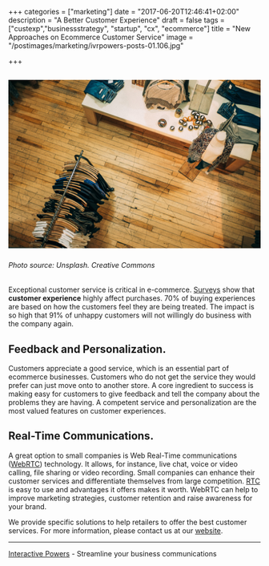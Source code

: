 +++
categories = ["marketing"]
date = "2017-06-20T12:46:41+02:00"
description = "A Better Customer Experience"
draft = false
tags = ["custexp","businessstrategy", "startup", "cx", "ecommerce"]
title = "New Approaches on Ecommerce Customer Service"
image = "/postimages/marketing/ivrpowers-posts-01.106.jpg"

+++

![Ecommerce shop](/postimages/marketing/ivrpowers-posts-01.106.jpg)
-------
###### Photo source: Unsplash. Creative Commons

Exceptional customer service is critical in e-commerce. [Surveys](https://www.helpscout.net/75-customer-service-facts-quotes-statistics/) show that **customer experience** highly affect purchases. 70% of buying experiences are based on how the customers feel they are being treated. The impact is so high that 91% of unhappy customers will not willingly do business with the company again.

## Feedback and Personalization.
Customers appreciate a good service, which is an essential part of ecommerce businesses. Customers who do not get the service they would prefer can just move onto to another store. A core ingredient to success is making easy for customers to give feedback and tell the company about the problems they are having. A competent service and personalization are the most valued features on customer experiences. 

## Real-Time Communications.
A great option to small companies is Web Real-Time communications ([WebRTC](http://blog.ivrpowers.com/post/technologies/what-is-webrtc/)) technology. It allows, for instance, live chat, voice or video calling, file sharing or video recording. Small companies can enhance their customer services and differentiate themselves from large competition. [RTC](http://blog.ivrpowers.com/post/technologies/what-is-rtc/) is easy to use and advantages it offers makes it worth. WebRTC can help to improve marketing strategies, customer retention and raise awareness for your brand.

We provide specific solutions to help retailers to offer the best customer services. For more information, please contact us at our [website](http://www.ivrpowers.com).

---
[Interactive Powers](http://www.ivrpowers.com/) - Streamline your business communications


